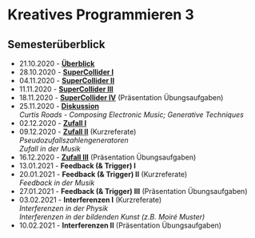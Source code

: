 # Kreatives Programmieren 3

## Semesterüberblick

* 21.10.2020 - **[Überblick](01)**
* 28.10.2020 - **[SuperCollider I](02)**
* 04.11.2020 - **[SuperCollider II](03)**
* 11.11.2020 - **[SuperCollider III](04)**
* 18.11.2020 - **[SuperCollider IV](05)** (Präsentation Übungsaufgaben)
* 25.11.2020 - **[Diskussion](06)**<br/>*Curtis Roads - Composing Electronic Music; Generative Techniques*
* 02.12.2020 - **[Zufall I](07)**
* 09.12.2020 - **[Zufall II](08)** (Kurzreferate)<br />*Pseudozufallszahlengeneratoren<br/>Zufall in der Musik*
* 16.12.2020 - **[Zufall III](09)** (Präsentation Übungsaufgaben)
* 13.01.2021 - **Feedback (& Trigger) I**
* 20.01.2021 - **Feedback (& Trigger) II** (Kurzreferate)<br />*Feedback in der Musik*
* 27.01.2021 - **Feedback (& Trigger) III** (Präsentation Übungsaufgaben)
* 03.02.2021 - **Interferenzen I** (Kurzreferate)<br />*Interferenzen in der Physik*<br />*Interferenzen in der bildenden Kunst (z.B. Moiré Muster)*
* 10.02.2021 - **Interferenzen II** (Präsentation Übungsaufgaben)